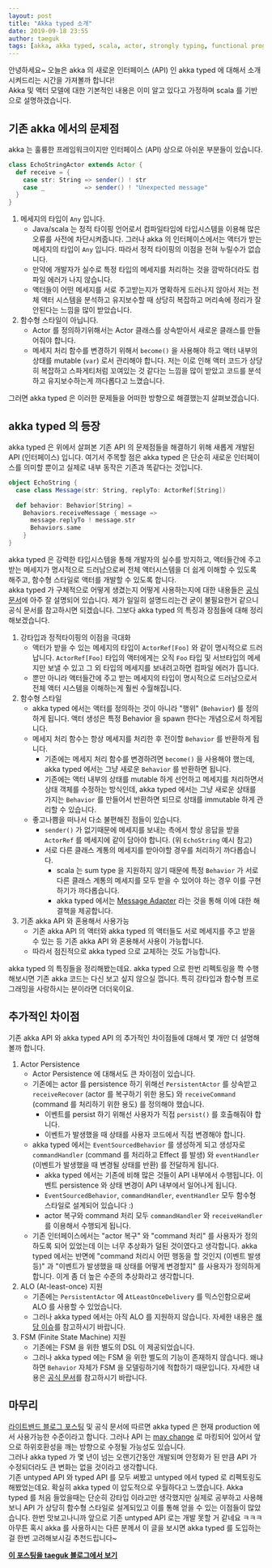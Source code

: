 ```yaml
---
layout: post
title: "Akka typed 소개"
date: 2019-09-18 23:55
author: taeguk
tags: [akka, akka typed, scala, actor, strongly typing, functional programming]
---
```

안녕하세요~ 오늘은 akka 의 새로운 인터페이스 (API) 인 akka typed 에 대해서 소개시켜드리는 시간을 가져볼까 합니다!<br/>
Akka 및 액터 모델에 대한 기본적인 내용은 이미 알고 있다고 가정하며 scala 를 기반으로 설명하겠습니다.

## 기존 akka 에서의 문제점
akka 는 훌륭한 프레임워크이지만 인터페이스 (API) 상으로 아쉬운 부분들이 있습니다.
```scala
class EchoStringActor extends Actor {
  def receive = {
    case str: String => sender() ! str
    case _           => sender() ! "Unexpected message"
  }
}
```
1. 메세지의 타입이 `Any` 입니다.
	* Java/scala 는 정적 타이핑 언어로서 컴파일타임에 타입시스템을 이용해 많은 오류를 사전에 차단시켜줍니다. 그러나 akka 의 인터페이스에서는 액터가 받는 메세지의 타입이 `Any` 입니다. 따라서 정적 타이핑의 이점을 전혀 누릴수가 없습니다.
	* 만약에 개발자가 실수로 특정 타입의 메세지를 처리하는 것을 깜박하더라도 컴파일 에러가 나지 않습니다.
	* 액터들이 어떤 메세지를 서로 주고받는지가 명확하게 드러나지 않아서 저는 전체 액터 시스템을 분석하고 유지보수할 때 상당히 복잡하고 머리속에 정리가 잘 안된다는 느낌을 많이 받았습니다.
2. 함수형 스타일이 아닙니다.
	* Actor 를 정의하기위해서는 Actor 클래스를 상속받아서 새로운 클래스를 만들어줘야 합니다.
	* 메세지 처리 함수를 변경하기 위해서 `become()` 을 사용해야 하고 액터 내부의 상태를 mutable (`var`) 로서 관리해야 합니다. 저는 이로 인해 액터 코드가 상당히 복잡하고 스파게티처럼 꼬여있는 것 같다는 느낌을 많이 받았고 코드를 분석하고 유지보수하는게 까다롭다고 느꼈습니다.

그러면 akka typed 은 이러한 문제들을 어떠한 방향으로 해결했는지 살펴보겠습니다.

## akka typed 의 등장
akka typed 은 위에서 살펴본 기존 API 의 문제점들을 해결하기 위해 새롭게 개발된 API (인터페이스) 입니다. 여기서 주목할 점은 akka typed 은 단순히 새로운 인터페이스를 의미할 뿐이고 실제로 내부 동작은 기존과 똑같다는 것입니다.
```scala
object EchoString {
  case class Message(str: String, replyTo: ActorRef[String])
  
  def behavior: Behavior[String] =
    Behaviors.receiveMessage { message =>
      message.replyTo ! message.str
      Behaviors.same
    }
}
```
akka typed 은 강력한 타입시스템을 통해 개발자의 실수를 방지하고, 액터들간에 주고 받는 메세지가 명시적으로 드러남으로써 전체 액터시스템을 더 쉽게 이해할 수 있도록 해주고, 함수형 스타일로 액터를 개발할 수 있도록 합니다.<br/>
akka typed 가 구체적으로 어떻게 생겼는지 어떻게 사용하는지에 대한 내용들은 [공식 문서](https://doc.akka.io/docs/akka/current/typed/index.html)에 아주 잘 설명되어 있습니다. 제가 일일히 설명드리는건 굳이 불필요한거 같으니 공식 문서를 참고하시면 되겠습니다. 그보다 akka typed 의 특징과 장점들에 대해 정리해보겠습니다.

1. 강타입과 정적타이핑의 이점을 극대화
	* 액터가 받을 수 있는 메세지의 타입이 `ActorRef[Foo]` 와 같이 명시적으로 드러납니다. `ActorRef[Foo]` 타입의 액터에게는 오직 `Foo` 타입 및 서브타입의 메세지만 보낼 수 있고 그 외 타입의 메세지를 보내려고하면 컴파일 에러가 뜹니다.
	* 뿐만 아니라 액터들간에 주고 받는 메세지의 타입이 명시적으로 드러남으로서 전체 액터 시스템을 이해하는게 훨씬 수월해집니다.
2. 함수형 스타일
	* akka typed 에서는 액터를 정의하는 것이 아니라 "행위" (`Behavior`) 를 정의하게 됩니다. 액터 생성은 특정 Behavior 을 spawn 한다는 개념으로서 하게됩니다.
	* 메세지 처리 함수는 항상 메세지를 처리한 후 전이할 `Behavior` 를 반환하게 됩니다.
		* 기존에는 메세지 처리 함수를 변경하려면 `become()` 을 사용해야 했는데, akka typed 에서는 그냥 새로운 `Behavior` 를 반환하면 됩니다.
		* 기존에는 액터 내부의 상태를 mutable 하게 선언하고 메세지를 처리하면서 상태 객체를 수정하는 방식인데, akka typed 에서는 그냥 새로운 상태를 가지는 `Behavior` 를 만들어서 반환하면 되므로 상태를 immutable 하게 관리할 수 있습니다.
	* 좋고나쁨을 떠나서 다소 불편해진 점들이 있습니다.
		* `sender()` 가 없기때문에 메세지를 보내는 측에서 항상 응답을 받을 `ActorRef` 를 메세지에 같이 담아야 합니다. (위 `EchoString` 예시 참고)
		* 서로 다른 클래스 계통의 메세지를 받아야할 경우를 처리하기 까다롭습니다.
			* scala 는 sum type 을 지원하지 않기 때문에 특정 `Behavior` 가 서로 다른 클래스 계통의 메세지를 모두 받을 수 있어야 하는 경우 이를 구현하기가 까다롭습니다.
			* akka typed 에서는 [Message Adapter](https://doc.akka.io/docs/akka/current/typed/interaction-patterns.html#adapted-response) 라는 것을 통해 이에 대한 해결책을 제공합니다.
3. 기존 akka API 와 혼용해서 사용가능
	* 기존 akka API 의 액터와 akka typed 의 액터들도 서로 메세지를 주고 받을 수 있는 등 기존 akka API 와 혼용해서 사용이 가능합니다.
	* 따라서 점진적으로 akka typed 으로 교체하는 것도 가능합니다.

akka typed 의 특징들을 정리해봤는데요. akka typed 으로 한번 리펙토링을 쫙 수행해보시면 기존 akka 코드는 다신 보고 싶지 않으실 껍니다. 특히 강타입과 함수형 프로그래밍을 사랑하시는 분이라면 더더욱이요.

## 추가적인 차이점
기존 akka API 와 akka typed API 의 추가적인 차이점들에 대해서 몇 개만 더 설명해볼까 합니다.

1. Actor Persistence
	* Actor Persistence 에 대해서도 큰 차이점이 있습니다.
	* 기존에는 actor 를 persistence 하기 위해선 `PersistentActor` 를 상속받고 `receiveRecover` (actor 를 복구하기 위한 용도) 와 `receiveCommand` (command 를 처리하기 위한 용도) 를 정의해야 했습니다.
		* 이벤트를 persist 하기 위해선 사용자가 직접 `persist()` 를 호출해줘야 합니다.
		* 이벤트가 발생했을 때 상태를 사용자 코드에서 직접 변경해야 합니다.
	* akka typed 에서는 `EventSourcedBehavior` 를 생성하게 되고 생성자로 `commandHandler` (command 를 처리하고 Effect 를 발생) 와 `eventHandler` (이벤트가 발생했을 때 변경될 상태를 반환) 를 전달하게 됩니다.
		* akka typed 에서는 기존에 비해 많은 것들이 API 내부에서 수행됩니다. 이벤트 persistence 와 상태 변경이 API 내부에서 일어나게 됩니다.
		* `EventSourcedBehavior`, `commandHandler`, `eventHandler` 모두 함수형 스타일로 설계되어 있습니다 :)
		* actor 복구와 command 처리 모두 `commandHandler` 와 `receiveHandler` 를 이용해서 수행되게 됩니다.
	* 기존 인터페이스에서는 "actor 복구" 와 "command 처리" 를 사용자가 정의하도록 되어 있었는데 이는 너무 추상화가 덜된 것이였다고 생각합니다. akka typed 에서는 반면에 "command 처리시 어떤 행동을 할 것인지 (이벤트 발생 등)" 과 "이벤트가 발생했을 때 상태를 어떻게 변경할지" 를 사용자가 정의하게 합니다. 이게 좀 더 높은 수준의 추상화라고 생각합니다.
2. ALO (At-least-once) 지원
    * 기존에는 `PersistentActor` 에 `AtLeastOnceDelivery` 를 믹스인함으로써 ALO 를 사용할 수 있었습니다.
    * 그러나 akka typed 에서는 아직 ALO 를 지원하지 않습니다. 자세한 내용은 [해당 이슈](https://github.com/akka/akka/issues/20984)를 참고하시기 바랍니다.
3. FSM (Finite State Machine) 지원
    * 기존에는 FSM 을 위한 별도의 DSL 이 제공되었습니다.
    * 그러나 akka typed 에는 FSM 을 위한 별도의 기능이 존재하지 않습니다. 왜냐하면 `Behavior` 자체가 FSM 을 모델링하기에 적합하기 때문입니다. 자세한 내용은 [공식 문서](https://doc.akka.io/docs/akka/current/typed/fsm.html#behaviors-as-finite-state-machines)를 참고하시기 바랍니다.

## 마무리
[라이트밴드 블로그 포스팅](https://www.lightbend.com/blog/akka-2-5-22-brings-akka-typed-to-production-ready) 및 공식 문서에 따르면 akka typed 은 현재 production 에서 사용가능한 수준이라고 합니다. 그러나 API 는 [may change](https://doc.akka.io/docs/akka/current/common/may-change.html) 로 마킹되어 있어서 앞으로 하위호환성을 깨는 방향으로 수정될 가능성도 있습니다.<br/>
그러나 akka typed 가 몇 년이 넘는 오랜기간동안 개발되며 안정화가 된 만큼 API 가 수정되더라도 큰 변화는 없을 것이라고 생각합니다.<br/>
기존 untyped API 와 typed API 를 모두 써봤고 untyped 에서 typed 로 리펙토링도 해봤었는데요. 확실히 akka typed 이 압도적으로 우월하다고 느꼈습니다. Akka typed 를 처음 들었을때는 단순히 강타입 이라고만 생각했지만 실제로 공부하고 사용해보니 API 가 상당히 함수형 스타일로 설계되있고 이를 통해 얻을 수 있는 이점들이 많았습니다. 한번 맛보고나니까 앞으로 기존 untyped API 로는 개발 못할 거 같네요 ㅋㅋㅋ<br/>
아무튼 혹시 akka 를 사용하시는 다른 분께서 이 글을 보시면 akka typed 를 도입하는 걸 한번 고려해보시길 추천드립니다~

**[이 포스팅을 taeguk 블로그에서 보기](https://taeguk2.blogspot.com/2019/09/akka-typed_18.html)**
